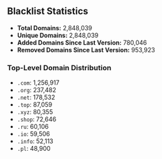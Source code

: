 ## Blacklist Statistics

- **Total Domains:** 2,848,039
- **Unique Domains:** 2,848,039
- **Added Domains Since Last Version:** 780,046
- **Removed Domains Since Last Version:** 953,923

### Top-Level Domain Distribution

-  `.com`: 1,256,917
-  `.org`: 237,482
-  `.net`: 178,532
-  `.top`: 87,059
-  `.xyz`: 80,355
-  `.shop`: 72,646
-  `.ru`: 60,106
-  `.io`: 59,506
-  `.info`: 52,113
-  `.pl`: 48,900
